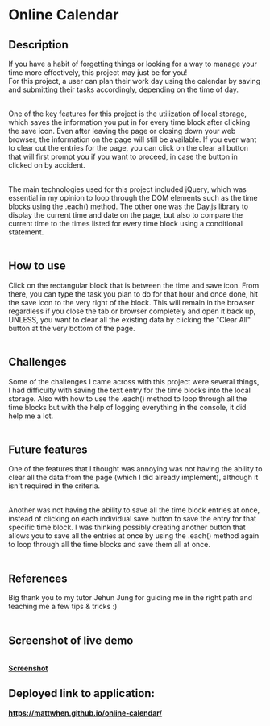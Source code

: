 # <b>Online Calendar</b>

## <b>Description</b>

If you have a habit of forgetting things or looking for a way to manage your time more effectively, this project may just be for you! <br>
For this project, a user can plan their work day using the calendar by saving and submitting their tasks accordingly, depending on the time of day. 
<br> <br> 

One of the key features for this project is the utilization of local storage, which saves the information you put in for every time block after clicking the save icon. Even after leaving the page or closing down your web browser, the information on the page will still be available. If you ever want to clear out the entries for the page, you can click on the clear all button that will first prompt you if you want to proceed, in case the button in clicked on by accident. <br> <br>

The main technologies used for this project included jQuery, which was essential in my opinion to loop through the DOM elements such as the time blocks using the .each() method. The other one was the Day.js library to display the current time and date on the page, but also to compare the current time to the times listed for every time block using a conditional statement. <br><br>

## <b>How to use</b>
Click on the rectangular block that is between the time and save icon. From there, you can type the task you plan to do for that hour and once done, hit the save icon to the very right of the block. This will remain in the browser regardless if you close the tab or browser completely and open it back up, UNLESS, you want to clear all the existing data by clicking the "Clear All" button at the very bottom of the page. 
<br><br>

## <b>Challenges</b>

Some of the challenges I came across with this project were several things, I had difficulty with saving the text entry for the time blocks into the local storage. Also with how to use the .each() method to loop through all the time blocks but with the help of logging everything in the console, it did help me a lot. <br><br>

## <b>Future features</b>
One of the features that I thought was annoying was not having the ability to clear all the data from the page (which I did already implement), although it isn't required in the criteria. <br> <br> 

Another was not having the ability to save all the time block entries at once, instead of clicking on each individual save button to save the entry for that specific time block. I was thinking possibly creating another button that allows you to save all the entries at once by using the .each() method again to loop through all the time blocks and save them all at once. 
<br><br>


## <b>References</b>

Big thank you to my tutor Jehun Jung for guiding me in the right path and teaching me a few tips & tricks :) 
<br><br>

## <b>Screenshot of live demo<b>
<br>[Screenshot](./Assets/mattwhen.github.io_online-calendar_.png)<br>

## <b>Deployed link to application:
https://mattwhen.github.io/online-calendar/

